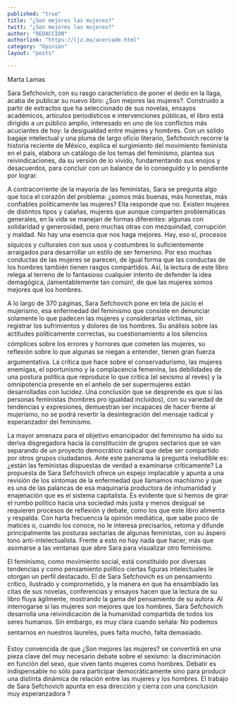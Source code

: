 ```yaml
---
published: "true"
title: "¿Son mejores las mujeres?"
twitt: "¿Son mejores las mujeres?"
author: "REDACCION"
authorlink: "https://ljz.mx/acercade.html"
category: "Opinión"
layout: "posts"

---
```



  Marta Lamas



Sara Sefchovich, con su rasgo característico de poner el dedo en la llaga, acaba de publicar su nuevo libro: ¿Son mejores las mujeres?. Construido a partir de extractos que ha seleccionado de sus novelas, ensayos académicos, artículos periodísticos e intervenciones públicas, el libro está dirigido a un público amplio, interesado en uno de los conflictos más acuciantes de hoy: la desigualdad entre mujeres y hombres. Con un sólido bagaje intelectual y una pluma de largo oficio literario, Sefchovich recorre la historia reciente de México, explica el surgimiento del movimiento feminista en el país, elabora un catálogo de los temas del feminismo, plantea sus reivindicaciones, da su versión de lo vivido, fundamentando sus enojos y desacuerdos, para concluir con un balance de lo conseguido y lo pendiente por lograr.  

  A contracorriente de la mayoría de las feministas, Sara se pregunta algo que toca el corazón del problema: ¿somos más buenas, más honestas, más confiables políticamente las mujeres? Ella responde que no. Existen mujeres de distintos tipos y calañas, mujeres que aunque comparten problemáticas generales, en la vida se manejan de formas diferentes: algunas con solidaridad y generosidad, pero muchas otras con mezquindad, corrupción y maldad. No hay una esencia que nos haga mejores. Hay, eso sí, procesos síquicos y culturales con sus usos y costumbres lo suficientemente arraigados para desarrollar un estilo de ser femenino. Por eso muchas conductas de las mujeres se parecen, de igual forma que las conductas de los hombres también tienen rasgos compartidos. Así, la lectura de este libro relega al terreno de lo fantasioso cualquier intento de defender la idea demagógica, ¡lamentablemente tan común!, de que las mujeres somos mejores que los hombres.



  A lo largo de 370 páginas, Sara Sefchovich pone en tela de juicio el mujerismo, esa enfermedad del feminismo que consiste en denunciar solamente lo que padecen las mujeres y considerarlas víctimas, sin registrar los sufrimientos y dolores de los hombres. Su análisis sobre las actitudes políticamente correctas, su cuestionamiento a los silencios cómplices sobre los errores y horrores que cometen las mujeres, su reflexión sobre lo que algunas se niegan a entender, tienen gran fuerza argumentativa. La crítica que hace sobre el conservadurismo, las mujeres enemigas, el oportunismo y la complacencia femenina, las debilidades de una postura política que reproduce lo que critica (el sexismo al revés) y la omnipotencia presente en el anhelo de ser supermujeres están desarrolladas con lucidez. Una conclusión que se desprende es que si las personas feministas (hombres pro igualdad incluidos), con su variedad de tendencias y expresiones, demuestran ser incapaces de hacer frente al mujerismo, no se podrá revertir la desintegración del mensaje radical y esperanzador del feminismo.



  La mayor amenaza para el objetivo emancipador del feminismo ha sido su deriva disgregadora hacia la constitución de grupos sectarios que se van separando de un proyecto democrático radical que debe ser compartido por otros grupos ciudadanos. Ante este panorama la pregunta ineludible es: ¿están las feministas dispuestas de verdad a examinarse críticamente? La propuesta de Sara Sefchovich ofrece un espejo implacable y apunta a una revisión de los síntomas de la enfermedad que llamamos machismo y que es una de las palancas de esa maquinaria productora de inhumanidad y enajenación que es el sistema capitalista. Es evidente que si hemos de girar el rumbo político hacia una sociedad más justa y menos desigual se requieren procesos de reflexión y debate, como los que este libro alimenta y respalda. Con harta frecuencia la opinión mediática, que sabe poco de matices o, cuando los conoce, no le interesa precisarlos, retoma y difunde principalmente las posturas sectarias de algunas feministas, con su áspero tono anti-intelectualista. Frente a esto no hay nada que hacer, más que asomarse a las ventanas que abre Sara para visualizar otro feminismo.



  El feminismo, como movimiento social, está constituido por diversas tendencias y como pensamiento político ciertas figuras intelectuales le otorgan un perfil destacado. El de Sara Sefchovich es un pensamiento crítico, ilustrado y comprometido, y la manera en que ha ensamblado las citas de sus novelas, conferencias y ensayos hacen que la lectura de su libro fluya ágilmente, mostrando la gama del pensamiento de su autora. Al interrogarse si las mujeres son mejores que los hombres, Sara Sefchovich desarrolla una reivindicación de la humanidad compartida de todos los seres humanos. Sin embargo, es muy clara cuando señala: No podemos sentarnos en nuestros laureles, pues falta mucho, falta demasiado.



  Estoy convencida de que ¿Son mejores las mujeres? se convertirá en una pieza clave del muy necesario debate sobre el sexismo: la discriminación en función del sexo, que viven tanto mujeres como hombres. Debatir es indispensable no sólo para participar democráticamente sino para producir una distinta dinámica de relación entre las mujeres y los hombres. El trabajo de Sara Sefchovich apunta en esa dirección y cierra con una conclusión muy esperanzadora ?

